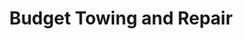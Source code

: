 ---
title: "Budget Towing and Repair"
url: /mount-vernon/budget-towing-and-repair/
shop: car repair
---